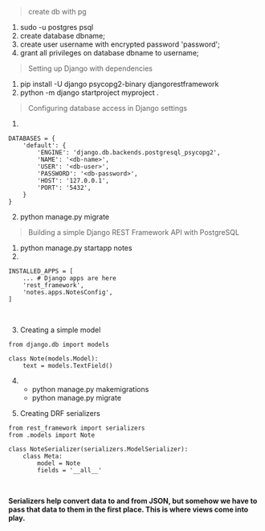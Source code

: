 > create db with pg 

1. sudo -u postgres psql
2. create database dbname;
3. create user username with encrypted password 'password';
4. grant all privileges on database dbname to username;
>Setting up Django with dependencies

1. pip install -U django psycopg2-binary djangorestframework
2. python -m django startproject myproject .


>  Configuring database access in Django settings
 

1. 
```
DATABASES = {
    'default': {
        'ENGINE': 'django.db.backends.postgresql_psycopg2',
        'NAME': '<db-name>',
        'USER': '<db-user>',
        'PASSWORD': '<db-password>',
        'HOST': '127.0.0.1',
        'PORT': '5432',
    }
}
```


2. python manage.py migrate

>Building a simple Django REST Framework API with PostgreSQL
1. python manage.py startapp notes
2. 
``` 
INSTALLED_APPS = [
    ... # Django apps are here
    'rest_framework',
    'notes.apps.NotesConfig',
]
```
<br>

3. Creating a simple model
``` 
from django.db import models

class Note(models.Model):
    text = models.TextField()
```


4. - python manage.py makemigrations
   - python manage.py migrate

5. Creating DRF serializers
``` 
from rest_framework import serializers
from .models import Note

class NoteSerializer(serializers.ModelSerializer):
    class Meta:
        model = Note
        fields = '__all__'
```



<br>

**Serializers help convert data to and from JSON, but somehow we have to pass that data to them in the first place. This is where views come into play.**

<br>

